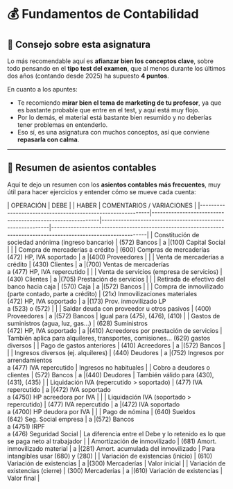 # 💰 Fundamentos de Contabilidad

## 📌 Consejo sobre esta asignatura

Lo más recomendable aquí es **afianzar bien los conceptos clave**, sobre todo pensando en el **tipo test del examen**, que al menos durante los últimos dos años (contando desde 2025) ha supuesto **4 puntos**.

En cuanto a los apuntes:

- Te recomiendo **mirar bien el tema de marketing de tu profesor**, ya que es bastante probable que entre en el test, y aquí está muy flojo.
- Por lo demás, el material está bastante bien resumido y no deberías tener problemas en entenderlo.
- Eso sí, es una asignatura con muchos conceptos, así que conviene **repasarla con calma**.

---

## 🧾 Resumen de asientos contables

Aquí te dejo un resumen con los **asientos contables más frecuentes**, muy útil para hacer ejercicios y entender cómo se mueve cada cuenta:

| OPERACIÓN                                                  | DEBE                               |                       | HABER                                                     | COMENTARIOS / VARIACIONES                                                                                      |
|------------------------------------------------------------|-----------------------------------------------------------|-----------------------------------------------------------|----------------------------------------------------------------------------------------------------------------|
| Constitución de sociedad anónima (ingreso bancario)        | (572) Bancos                                              | a |(100) Capital Social                                     |                                                                                                                |
| Compra de mercaderías a crédito                            | (600) Compras de mercaderías<br>(472) HP, IVA soportado   | a |(400) Proveedores                                        |                                                                                                                |
| Venta de mercaderías a crédito                             | (430) Clientes                                             | a |(700) Ventas de mercaderías<br>a (477) HP, IVA repercutido |                                                                                                                |
| Venta de servicios (empresa de servicios)                  | (430) Clientes                                             | a |(705) Prestación de servicios                            |                                                                                                                |
| Retirada de efectivo del banco hacia caja                  | (570) Caja                                                 | a |(572) Bancos                                             |                                                                                                                |
| Compra de inmovilizado (parte contado, parte a crédito)    | (21x) Inmovilizaciones materiales<br>(472) HP, IVA soportado | a |(173) Prov. inmovilizado LP<br>a (523) o (572)          |                                                                                                                |
| Saldar deuda con proveedor u otros pasivos                 | (400) Proveedores                                          | a |(572) Bancos                                             | Igual para (475), (476), (410)                                                                                 |
| Gastos de suministros (agua, luz, gas...)                  | (628) Suministros<br>(472) HP, IVA soportado              | a |(410) Acreedores por prestación de servicios             | También aplica para alquileres, transportes, comisiones… (629) gastos diversos                                 |
| Pago de gastos anteriores                                  | (410) Acreedores                                           | a |(572) Bancos                                             |                                                                                                                |
| Ingresos diversos (ej. alquileres)                         | (440) Deudores                                             | a |(752) Ingresos por arrendamientos<br>a (477) IVA repercutido | Ingresos no habituales                                                                                          |
| Cobro a deudores o clientes                                | (572) Bancos                                               | a |(440) Deudores                                           | También válido para (430), (431), (435)                                                                       |
| Liquidación IVA (repercutido > soportado)                  | (477) IVA repercutido                                     | a |(472) IVA soportado<br>a (4750) HP acreedora por IVA     |                                                                                                                |
| Liquidación IVA (soportado > repercutido)                  | (477) IVA repercutido                                     | a |(472) IVA soportado<br>a (4700) HP deudora por IVA       |                                                                                                                |
| Pago de nómina                                              | (640) Sueldos<br>(642) Seg. Social empresa                | a |(572) Bancos<br>a (4751) IRPF<br>a (476) Seguridad Social | La diferencia entre el Debe y lo retenido es lo que se paga neto al trabajador                                |
| Amortización de inmovilizado                               | (681) Amort. inmovilizado material                        | a |(281) Amort. acumulada del inmovilizado                 | Para intangibles usar (680) y (280)                                                                            |
| Variación de existencias (inicio)                          | (610) Variación de existencias                            | a |(300) Mercaderías                                        | Valor inicial                                                                                                  |
| Variación de existencias (cierre)                          | (300) Mercaderías                                         | a |(610) Variación de existencias                           | Valor final                                                                                                    |
